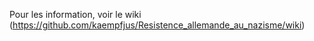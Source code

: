 Pour les information, voir le wiki (https://github.com/kaempfjus/Resistence_allemande_au_nazisme/wiki)


